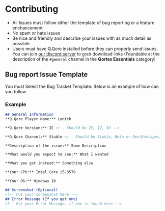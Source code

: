 # Contributing
- All Issues must follow either the template of bug reporting or a feature enchancement
- No spam or hate issues
- Be nice and friendly and describe your issues with as much detail as possible
- Users must have Q.Qore installed before they can properly send issues. You can join [our discord server](https://discord.gg/9JEWA8S) to grab download links (Foundable at the description of the ``#general`` channel in the **Qortex Essentials** category)

## Bug report Issue Template
You must Select the Bug Tracket Template. Below is an example of how can you follow
### Example
```md
## General Information
**Q.Qore Player Name:** Lunick

**Q.Qore Version:** IE <!-- Should be IE, ΙΖ, ΙΗ -->

**Q.Qore Channel:** Stable <!-- Should be Stable, Beta or Dev/Devloper/Alpha -->

**Description of the issue:** Some Description

**What would you expect to see:** What I wanted

**What you get instead:** Something else

**Your CPU:** Intel Core i5-3570

**Your OS:** Windows 10

## Screenshot (Optional)
<!-- Put your screenshot here -->
## Error Message (If you get one)
<!-- Put your Error Message, if one is found here -->
```
